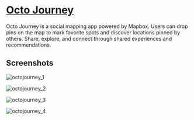 # [Octo Journey](https://octojourney.naveenkumar.dev/)

Octo Journey is a social mapping app powered by Mapbox. Users can drop pins on the map to mark favorite spots and discover locations pinned by others. Share, explore, and connect through shared experiences and recommendations.

## Screenshots

![octojourney_1](https://github.com/knav33n/octo-journey/assets/13643224/70606f87-533d-4564-b427-34e7d8746c58)

![octojourney_2](https://github.com/knav33n/octo-journey/assets/13643224/a69c0ba7-8246-423b-9863-ad7f9b04ac50)

![octojourney_3](https://github.com/knav33n/octo-journey/assets/13643224/ba6d2957-7f10-4137-9763-82ac57b5f26c)

![octojourney_4](https://github.com/knav33n/octo-journey/assets/13643224/3724b1ad-8160-4f40-94cc-074be72f7644)



